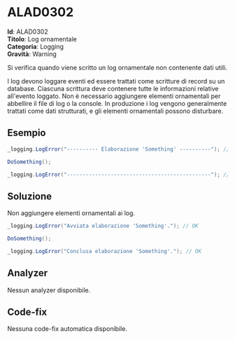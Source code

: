 
# ALAD0302

**Id**: ALAD0302\
**Titolo**: Log ornamentale\
**Categoria**: Logging\
**Gravità**: Warning

Si verifica quando viene scritto un log ornamentale non contenente dati utili.

I log devono loggare eventi ed essere trattati come scritture di record su un
database. Ciascuna scrittura deve contenere tutte le informazioni relative
all'evento loggato. Non è necessario aggiungere elementi ornamentali per
abbellire il file di log o la console. In produzione i log vengono generalmente
trattati come dati strutturati, e gli elementi ornamentali possono disturbare.


## Esempio

```csharp
_logging.LogError("---------- Elaborazione 'Something' ----------"); // ALAD0302

DoSomething();

_logging.LogError("----------------------------------------------"); // ALAD0302
```


## Soluzione

Non aggiungere elementi ornamentali ai log.

```csharp
_logging.LogError("Avviata elaborazione 'Something'."); // OK

DoSomething();

_logging.LogError("Conclusa elaborazione 'Something'."); // OK
```


## Analyzer

Nessun analyzer disponibile.


## Code-fix

Nessuna code-fix automatica disponibile.
